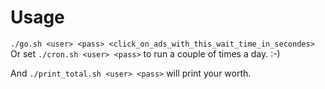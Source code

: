 # Usage
`./go.sh <user> <pass> <click_on_ads_with_this_wait_time_in_secondes>`  
Or set `./cron.sh <user> <pass>` to run a couple of times a day. :-)

And `./print_total.sh <user> <pass>` will print your worth.

